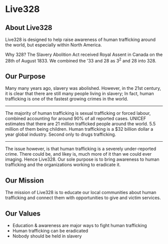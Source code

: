 # Live328

## About Live328

Live328 is designed to help raise awareness of human trafficking around the world, but especially within North America.

Why 328? The Slavery Abolition Act received Royal Assent in Canada on the 28th of August 1833. We combined the '33 and 28 as 3<sup>2</sup> and 28 into 328.

## Our Purpose

Many many years ago, slavery was abolished. However, in the 21st century, it is clear that there are still many people living in slavery; In fact, human trafficking is one of the fastest growing crimes in the world.

---

The majority of human trafficking is sexual trafficking or forced labour, combined accounting for around 90% of all reported cases. UNICEF estimates that there are 21 million trafficked people around the world. 5.5 million of them being children. Human trafficking is a $32 billion dollar a year global industry. Second only to drugs trafficking.

---

The issue however, is that human trafficking is a severely under-reported crime. There could be, and likey is, much more of it than we could ever imaging. Hence Live328. Our sole purpose is to bring awareness to human trafficking and the organizations working to eradicate it.

## Our Mission

The mission of Live328 is to educate our local communities about human trafficking and connect them with opportunities to give and victim services.

## Our Values

- Education & awareness are major ways to fight human trafficking
- Human trafficking can be eradicated
- Nobody should be held in slavery
